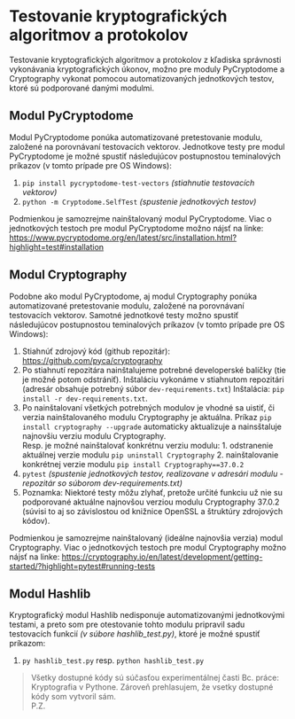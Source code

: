 # Testovanie kryptografických algoritmov a protokolov
Testovanie kryptografických algoritmov a protokolov z kľadiska správnosti vykonávania kryptografických úkonov, možno pre moduly PyCryptodome a Cryptography vykonat pomocou automatizovaných jednotkových testov, ktoré sú podporované danými modulmi.

## Modul PyCryptodome
Modul PyCryptodome ponúka automatizované pretestovanie modulu, založené na porovnávaní testovacích vektorov. Jednotkove testy pre modul PyCryptodome je možné spustiť následujúcov postupnostou teminalových príkazov (v tomto prípade pre OS Windows):

1) `pip install pycryptodome-test-vectors` _(stiahnutie testovacích vektorov)_
2) `python -m Cryptodome.SelfTest` _(spustenie jednotkových testov)_

Podmienkou je samozrejme nainštalovaný modul PyCryptodome. Viac o jednotkových testoch pre modul PyCryptodome možno nájsť na linke: https://www.pycryptodome.org/en/latest/src/installation.html?highlight=test#installation 

## Modul Cryptography
Podobne ako modul PyCryptodome, aj modul Cryptography ponúka automatizované pretestovanie modulu, založené na porovnávaní testovacích vektorov. Samotné jednotkové testy možno spustiť následujúcov postupnostou teminalových príkazov (v tomto prípade pre OS Windows):

1) Stiahnúť zdrojový kód (github repozitár): https://github.com/pyca/cryptography 
2) Po stiahnutí repozitára nainštalujeme potrebné developerské balíčky (tie je možné potom odstrániť). Inštaláciu vykonáme v stiahnutom repozitári (adresár obsahuje potrebný súbor `dev-requirements.txt`) Inštalácia: `pip install -r dev-requirements.txt`.
3) Po nainštalovaní všetkých potrebných modulov je vhodné sa uistiť, či verzia nainštalovaného modulu Cryptography je aktuálna. Príkaz `pip install cryptography --upgrade` automaticky aktualizuje a nainsštaluje najnovšiu verziu modulu Cryptography. <br>
    Resp. je možné nainštalovať konkrétnu verziu modulu: 1. odstranenie aktuálnej verzie modulu `pip uninstall Cryptography` 2. nainštalovanie konkrétnej verzie modulu `pip install Cryptography==37.0.2`
5) `pytest` _(spustenie jednotkových testov, realizovane v adresári modulu - repozitár so súborom dev-requirements.txt)_ 
6) Poznamka: Niektoré testy môžu zlyhať, pretože určité funkciu už nie su podporované aktuálne najnovšou verziou modulu Cryptography 37.0.2 (súvisi to aj so závislostou od knižnice OpenSSL a štruktúry zdrojových kódov). 

Podmienkou je samozrejme nainštalovaný (ideálne najnovšia verzia) modul Cryptography. Viac o jednotkových testoch pre modul Cryptography možno nájsť na linke: https://cryptography.io/en/latest/development/getting-started/?highlight=pytest#running-tests


## Modul Hashlib
Kryptografický modul Hashlib nedisponuje automatizovanými jednotkovými testami, a preto som pre otestovanie tohto modulu pripravil sadu testovacích funkcií _(v súbore hashlib_test.py)_, ktoré je možné spustiť príkazom:

1) `py hashlib_test.py` resp. `python hashlib_test.py` 


> Všetky dostupné kódy sú súčasťou experimentálnej časti Bc. práce: Kryptografia v Pythone. Zároveň prehlasujem, že vsetky dostupné kódy som vytvoril sám.  
P.Z.

